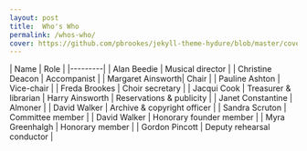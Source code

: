 ```yaml
---
layout: post
title:  Who's Who
permalink: /whos-who/
cover: https://github.com/pbrookes/jekyll-theme-hydure/blob/master/cover.jpg?raw=true
---
```


| Name | Role |
|---------|
| Alan Beedie | Musical director |
| Christine Deacon | Accompanist |
| Margaret Ainsworth| Chair |
| Pauline Ashton | Vice-chair |
| Freda Brookes | Choir secretary |
| Jacqui Cook | Treasurer & librarian
| Harry Ainsworth | Reservations & publicity |
| Janet Constantine | Almoner |
| David Walker | Archive & copyright officer |
| Sandra Scruton | Committee member |
| David Walker | Honorary founder member |
| Myra Greenhalgh | Honorary member |
| Gordon Pincott | Deputy rehearsal conductor |
